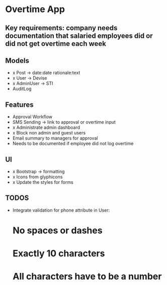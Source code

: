 # Overtime App

## Key requirements: company needs documentation that salaried employees did or did not get overtime each week

## Models
- x Post -> date:date rationale:text
- x User -> Devise
- x AdminUser -> STI
- AuditLog

## Features
- Approval Workflow
- SMS Sending -> link to approval or overtime input
- x Administrate admin dashboard
- x Block non admin and guest users
- Email summary to managers for approval
- Needs to be documented if employee did not log overtime

## UI
- x Bootstrap -> formatting
- x Icons from glyphicons
- x Update the styles for forms

## TODOS
- Integrate validation for phone attribute in User:
    # No spaces or dashes
    # Exactly 10 characters
    # All characters have to be a number